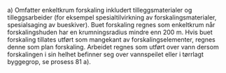 a) Omfatter enkeltkrum forskaling inkludert tilleggsmaterialer og tilleggsarbeider (for eksempel spesialtilvirkning av forskalingsmaterialer, spesialsaging av bueskiver).
Buet forskaling regnes som enkeltkrum når forskalingshuden har en krumningsradius mindre enn 200 m. Hvis buet forskaling tillates utført som mangekant av forskalingselementer, regnes denne som plan forskaling.
Arbeidet regnes som utført over vann dersom forskalingen i sin helhet befinner seg over vannspeilet eller i tørrlagt byggegrop, se prosess 81 a).

